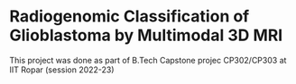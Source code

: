 # Radiogenomic Classification of Glioblastoma by Multimodal 3D MRI

This project was done as part of B.Tech Capstone projec CP302/CP303 at IIT Ropar (session 2022-23)
